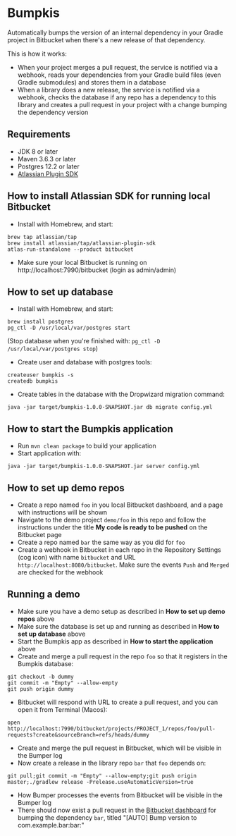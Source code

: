 # Bumpkis

Automatically bumps the version of an internal dependency in your Gradle project in Bitbucket when there's a new
release of that dependency.

This is how it works:
- When your project merges a pull request, the service is notified via a webhook, reads your dependencies from your
  Gradle build files (even Gradle submodules) and stores them in a database
- When a library does a new release, the service is notified via a webhook, checks the database if any repo has a
  dependency to this library and creates a pull request in your project with a change bumping the dependency version
  
## Requirements

- JDK 8 or later
- Maven 3.6.3 or later
- Postgres 12.2 or later
- [Atlassian Plugin SDK](https://developer.atlassian.com/server/framework/atlassian-sdk/atlas-run-standalone/)

## How to install Atlassian SDK for running local Bitbucket

- Install with Homebrew, and start:
```
brew tap atlassian/tap
brew install atlassian/tap/atlassian-plugin-sdk
atlas-run-standalone --product bitbucket
```
- Make sure your local Bitbucket is running on http://localhost:7990/bitbucket (login as admin/admin)

## How to set up database

- Install with Homebrew, and start:
```
brew install postgres
pg_ctl -D /usr/local/var/postgres start
```
(Stop database when you're finished with: `pg_ctl -D /usr/local/var/postgres stop`)

- Create user and database with postgres tools:
```
createuser bumpkis -s
createdb bumpkis
```
- Create tables in the database with the Dropwizard migration command:
```
java -jar target/bumpkis-1.0.0-SNAPSHOT.jar db migrate config.yml
```

## How to start the Bumpkis application

- Run `mvn clean package` to build your application
- Start application with:
```
java -jar target/bumpkis-1.0.0-SNAPSHOT.jar server config.yml
```

## How to set up demo repos

- Create a repo named `foo` in you local Bitbucket dashboard, and a page with instructions will be shown
- Navigate to the demo project `demo/foo` in this repo and follow the instructions under the title
  **My code is ready to be pushed** on the Bitbucket page
- Create a repo named `bar` the same way as you did for `foo`
- Create a webhook in Bitbucket in each repo in the Repository Settings (cog icon) with name `bitbucket` and URL 
  `http://localhost:8080/bitbucket`. Make sure the events `Push` and `Merged` are checked for the webhook
 
## Running a demo

- Make sure you have a demo setup as described in **How to set up demo repos** above
- Make sure the database is set up and running as described in **How to set up database** above
- Start the Bumpkis app as described in **How to start the application** above
- Create and merge a pull request in the repo `foo` so that it registers in the Bumpkis database:
```
git checkout -b dummy
git commit -m "Empty" --allow-empty
git push origin dummy
```
- Bitbucket will respond with URL to create a pull request, and you can open it from Terminal (Macos):
```
open http://localhost:7990/bitbucket/projects/PROJECT_1/repos/foo/pull-requests?create&sourceBranch=refs/heads/dummy
```
- Create and merge the pull request in Bitbucket, which will be visible in the Bumper log
- Now create a release in the library repo `bar` that `foo` depends on:
```
git pull;git commit -m "Empty" --allow-empty;git push origin master;./gradlew release -Prelease.useAutomaticVersion=true
```
- How Bumper processes the events from Bitbucket will be visible in the Bumper log
- There should now exist a pull request in the [Bitbucket dashboard](http://localhost:7990/bitbucket/dashboard) for 
bumping the dependency `bar`, titled "[AUTO] Bump version to com.example.bar:bar:<version>"
